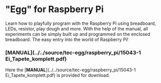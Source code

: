 # "Egg" for Raspberry Pi

Learn how to playfully program with the Raspberry Pi using breadboard, LEDs, resistor, play dough and more. 
With the help of the manual, all experiments can be simply built up and programmed on the enclosed breadboard. 
The easy entry into the world of Raspberry Pi!

### [**MANUAL**](../../source/tec-egg/raspberry_pi/15043-1 Ei_Tapete_komplett.pdf)
Here the [**MANUAL**](../../source/tec-egg/raspberry_pi/15043-1 Ei_Tapete_komplett.pdf) is provided for download.

